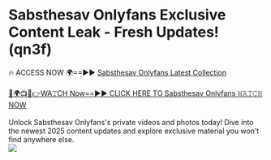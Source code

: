 # Sabsthesav Onlyfans Exclusive Content Leak - Fresh Updates! (qn3f)

🔥 ACCESS NOW 🌍==►► <a href="https://tinyurl.com/kvy9nzfs" rel="nofollow">Sabsthesav Onlyfans Latest Collection</a>
<br><br>
[🔴🌍📺📱👉WA𝚃CH Now==►► CLICK HERE TO Sabsthesav Onlyfans 𝚆𝙰𝚃𝙲𝙷 NOW](https://tinyurl.com/kvy9nzfs)
<br><br>
Unlock Sabsthesav Onlyfans's private videos and photos today! Dive into the newest 2025 content updates and explore exclusive material you won’t find anywhere else.
<br>
<a href="https://tinyurl.com/kvy9nzfs" rel="nofollow" data-target="animated-image.originalLink"><img src="https://camo.githubusercontent.com/8a4f000d20f83aca3bf7ec5f350d767afa0574a8a352519fd8cfa583a6f93a33/68747470733a2f2f692e696d6775722e636f6d2f644a486b345a712e676966" data-canonical-src="https://i.imgur.com/dJHk4Zq.gif" style="max-width: 100%; display: inline-block;" data-target="animated-image.originalImage"></a>
<br>
